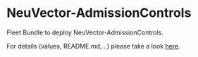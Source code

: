 # NeuVector-AdmissionControls

Fleet Bundle to deploy NeuVector-AdmissionControls.

For details (values, README.md, ..) please take a look [here](https://git.akdb.de/b5/helm-charts/neuvector-securityrules/-/blob/main/charts/README.md?ref_type=heads).
